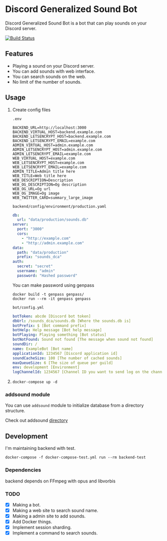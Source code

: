 # Discord Generalized Sound Bot 

Discord Generalized Sound Bot is a bot that can play sounds on your Discord server.

[![Build Status](https://travis-ci.org/lon9/discord-generalized-sound-bot.svg?branch=master)](https://travis-ci.org/lon9/discord-generalized-sound-bot)

## Features

* Playing a sound on your Discord server.
* You can add sounds with web interface.
* You can search sounds on the web.
* No limit of the number of sounds.

## Usage

1. Create config files

      `.env`

      ```shell
      BACKEND_URL=http://localhost:3000
      BACKEND_VIRTUAL_HOST=backend.example.com
      BACKEND_LETSENCRYPT_HOST=backend.example.com
      BACKEND_LETSENCRYPT_EMAIL=example.com
      ADMIN_VIRTUAL_HOST=admin.example.com
      ADMIN_LETSENCRYPT_HOST=admin.example.com
      ADMIN_LETSENCRYPT_EMAIL=example.com
      WEB_VIRTUAL_HOST=example.com
      WEB_LETSENCRYPT_HOST=example.com
      WEB_LETSENCRYPT_EMAIL=example.com
      ADMIN_TITLE=Admin title here
      WEB_TITLE=Web title here
      WEB_DESCRIPTION=Description
      WEB_OG_DESCRIPTION=Og description
      WEB_OG_URL=Og url
      WEB_OG_IMAGE=Og image
      WEB_TWITTER_CARD=summary_large_image
      ```

      `backend/config/environment/production.yaml`

      ```yaml
      db:
        url: "data/production/sounds.db"
      server:
        port: "3000"
        cors:
          - "http://example.com"
          - "http://admin.example.com"
      data:
        path: "data/production"
        prefix: "sounds_dca"
      auth:
        secret: "secret"
        username: "admin"
        password: "Hashed password"
      ```

      You can make password using genpass

      ```shell
      docker build -t genpass genpass/
      docker run --rm -it genpass genpass
      ```

      `bot/config.yml`

      ```yaml
      botToken: abcde [Discord bot token]
      dbUrl: /sounds_dca/sounds.db [Where the sounds.db is]
      botPrefix: $ [Bot command prefix]
      botHelp: Help message [Bot help message]
      botPlaying: Playing something [Bot status]
      botNotFound: Sound not found [The message when sound not found]
      soundDir: /
      name: ExampleBot [Bot name]
      applicationId: 1234567 [Discord application id]
      soundCacheSize: 100 [The number of cached sounds]
      maxQueueSize: 6 [The size of queue per guild]
      env: development [Environment]
      logChannelId: 1234567 [Channel ID you want to send log on the channel]
      ```

1. `docker-compose up -d`


### addsound module

You can use `addsound` module to initialize database from a directory structure.

Check out addsound [directory](https://github.com/lon9/discord-generalized-sound-bot/tree/master/addsound)


## Development

I'm maintaining backend with test.

```shell
docker-compose -f docker-compose-test.yml run --rm backend-test
```

### Dependencies

backend depends on FFmpeg with opus and libvorbis

### TODO

- [x] Making a bot.
- [x] Making a web site to search sound name.
- [x] Making a admin site to add sounds.
- [x] Add Docker things.
- [x] Implement session sharding.
- [x] Implement a command to search sounds.
